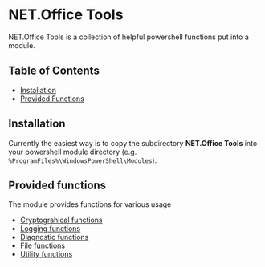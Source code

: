 # NET.Office Tools

NET.Office Tools is a collection of helpful powershell functions put into a module.

## Table of Contents

- [Installation](#installation)
- [Provided Functions](#provided-functions)

## Installation

Currently the easiest way is to copy the subdirectory **NET.Office Tools** into your powershell module directory (e.g. `%ProgramFiles%\WindowsPowerShell\Modules`).

## Provided functions
The module provides functions for various usage
- [Cryptograhical functions](docs/crypto.md)
- [Logging functions](docs/logging.md) 
- [Diagnostic functions](docs/diagnostic.md)
- [File functions](docs/file.md)
- [Utility functions](docs/file.md)



